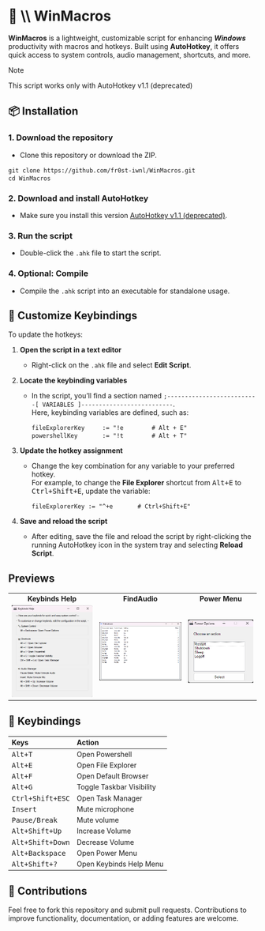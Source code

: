 # 🚀 \\\ WinMacros
**WinMacros** is a lightweight, customizable script for enhancing ***Windows*** productivity with macros and hotkeys. Built using **AutoHotkey**, it offers quick access to system controls, audio management, shortcuts, and more.

> [!NOTE]
> This script works only with AutoHotkey v1.1 (deprecated)

## 📦 Installation 

### 1. Download the repository
- Clone this repository or download the ZIP.
```
git clone https://github.com/fr0st-iwnl/WinMacros.git
cd WinMacros
```
### 2.  Download and install AutoHotkey
- Make sure you install this version [AutoHotkey v1.1 (deprecated)](https://autohotkey.com/).

### 3. Run the script
- Double-click the `.ahk` file to start the script.

### 4. **Optional: Compile**
- Compile the `.ahk` script into an executable for standalone usage.

## 🔑 Customize Keybindings

To update the hotkeys:

1. **Open the script in a text editor**  
   - Right-click on the `.ahk` file and select **Edit Script**.

2. **Locate the keybinding variables**  
   - In the script, you’ll find a section named `;--------------------------[ VARIABLES ]--------------------------`.  
   Here, keybinding variables are defined, such as:

     ```ahk
     fileExplorerKey     := "!e        # Alt + E"
     powershellKey       := "!t        # Alt + T"
     ```

3. **Update the hotkey assignment**  
   - Change the key combination for any variable to your preferred hotkey.  
     For example, to change the **File Explorer** shortcut from <kbd>Alt+E</kbd> to <kbd>Ctrl+Shift+E</kbd>, update the variable:
     
     ```ahk
     fileExplorerKey := "^+e       # Ctrl+Shift+E"
     ```

4. **Save and reload the script**  
   - After editing, save the file and reload the script by right-clicking the running AutoHotkey icon in the system tray and selecting **Reload Script**.

## Previews

<div align="left"> <table> <tr> <td align="center"><b>Keybinds Help</b></td> <td align="center"><b>FindAudio</b></td> <td align="center"><b>Power Menu</b></td> </tr> <tr> <td><img src="https://raw.githubusercontent.com/fr0st-iwnl/WinMacros/refs/heads/master/Assets/keybindshelp.png" alt="Keybinds Help" style="width:300px;"/></td> <td><img src="https://raw.githubusercontent.com/fr0st-iwnl/WinMacros/refs/heads/master/Assets/findaudiopreview.png" alt="FindAudio" style="width:300px;"/></td> <td><img src="https://raw.githubusercontent.com/fr0st-iwnl/WinMacros/refs/heads/master/Assets/powermenu.png" alt="Power Menu"/></td> </tr> </table> </div>



## 🎹 Keybindings

<div align="left">

| Keys | Action |
| :--- | :--- |
| <kbd>Alt+T</kbd> | Open Powershell |
| <kbd>Alt+E</kbd> | Open File Explorer |
| <kbd>Alt+F</kbd> | Open Default Browser |
| <kbd>Alt+G</kbd> | Toggle Taskbar Visibility |
| <kbd>Ctrl+Shift+ESC</kbd> | Open Task Manager |
| <kbd>Insert</kbd> | Mute microphone |
| <kbd>Pause/Break</kbd> | Mute volume  |
| <kbd>Alt+Shift+Up</kbd> | Increase Volume  |
| <kbd>Alt+Shift+Down</kbd> | Decrease Volume  |
| <kbd>Alt+Backspace</kbd> | Open Power Menu  |
| <kbd>Alt+Shift+?</kbd> | Open Keybinds Help Menu  |

</div>


## 🤝 Contributions 

Feel free to fork this repository and submit pull requests. Contributions to improve functionality, documentation, or adding features are welcome.
